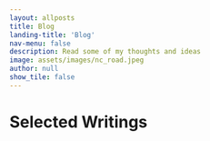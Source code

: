 ```yaml
---
layout: allposts
title: Blog
landing-title: 'Blog'
nav-menu: false
description: Read some of my thoughts and ideas
image: assets/images/nc_road.jpeg
author: null
show_tile: false
---
```


<h1>Selected Writings</h1>
